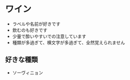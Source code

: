 
# ワイン

- ラベルや名前が好きです
- 飲むのも好きです
- 少量で酔いやすいでの注意しています
- 種類が多過ぎて、横文字が多過ぎて、全然覚えられません

## 好きな種類

- ソーヴィニョン



